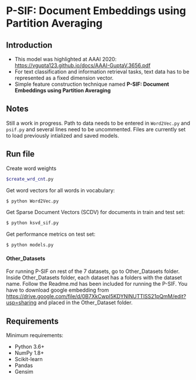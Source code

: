 # P-SIF: Document Embeddings using Partition Averaging


## Introduction
  - This model was highlighted at AAAI 2020: https://vgupta123.github.io/docs/AAAI-GuptaV.3656.pdf
  - For text classification and information retrieval tasks, text data has to be represented as a fixed dimension vector. 
  - Simple feature construction technique named **P-SIF: Document Embeddings using Partition Averaging**

## Notes
Still a work in progress. Path to data needs to be entered in `Word2Vec.py` and `psif.py` and several lines need to be uncommented. Files are currently set to load previously intialized and saved models. 

## Run file
Create word weights
```sh
$create_wrd_cnt.py
```

Get word vectors for all words in vocabulary: 
```sh
$ python Word2Vec.py
```

Get Sparse Document Vectors (SCDV) for documents in train and test set:
```sh
$ python ksvd_sif.py
```

Get performance metrics on test set:
```sh
$ python models.py
```

#### Other_Datasets
For running P-SIF on rest of the 7 datasets, go to Other_Datasets folder. 
Inside Other_Datasets folder, each dataset has a folders with the dataset name. 
Follow the Readme.md has been included for running the P-SIF. 
You have to download google embedding from https://drive.google.com/file/d/0B7XkCwpI5KDYNlNUTTlSS21pQmM/edit?usp=sharing and placed in the Other_Dataset folder.

## Requirements
Minimum requirements:
  -  Python 3.6+
  -  NumPy 1.8+
  -  Scikit-learn
  -  Pandas
  -  Gensim
